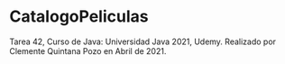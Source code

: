 # CatalogoPeliculas
Tarea 42, Curso de Java: Universidad Java 2021, Udemy.
Realizado por Clemente Quintana Pozo en Abril de 2021.
